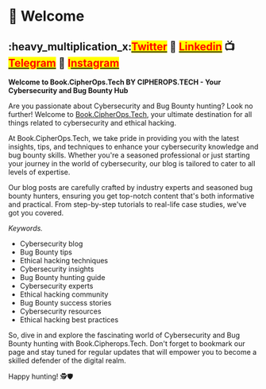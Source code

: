 # 💛 Welcome

## &#x20;:heavy\_multiplication\_x:[<mark style="color:red;">Twitter</mark>](https://twitter.com/Cipher0ps\_tech?t=MlqumIay8I49eWwhjgrotg\&s=09) :link: [<mark style="color:red;">Linkedin</mark>](https://www.linkedin.com/company/cipherops/) :tv: [<mark style="color:red;">Telegram</mark>](https://t.me/cipherops\_tech) :tada: <mark style="color:red;">I</mark>[<mark style="color:red;">nstagram</mark>](https://instagram.com/cipherops\_tech?igshid=MzNlNGNkZWQ4Mg==)

**Welcome to Book.CipherOps.Tech BY CIPHEROPS.TECH - Your Cybersecurity and Bug Bounty Hub**

Are you passionate about Cybersecurity and Bug Bounty hunting? Look no further! Welcome to [Book.CipherOps.Tech](https://book.cipherops.tech), your ultimate destination for all things related to cybersecurity and ethical hacking.

At Book.CipherOps.Tech, we take pride in providing you with the latest insights, tips, and techniques to enhance your cybersecurity knowledge and bug bounty skills. Whether you're a seasoned professional or just starting your journey in the world of cybersecurity, our blog is tailored to cater to all levels of expertise.

Our blog posts are carefully crafted by industry experts and seasoned bug bounty hunters, ensuring you get top-notch content that's both informative and practical. From step-by-step tutorials to real-life case studies, we've got you covered.

_Keywords._

* Cybersecurity blog
* Bug Bounty tips
* Ethical hacking techniques
* Cybersecurity insights
* Bug Bounty hunting guide
* Cybersecurity experts
* Ethical hacking community
* Bug Bounty success stories
* Cybersecurity resources
* Ethical hacking best practices

So, dive in and explore the fascinating world of Cybersecurity and Bug Bounty hunting with Book.Cipherops.Tech. Don't forget to bookmark our page and stay tuned for regular updates that will empower you to become a skilled defender of the digital realm.

Happy hunting! 🕵️🛡️
